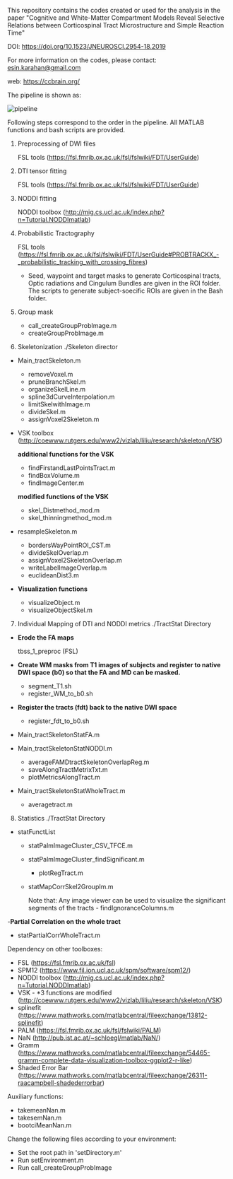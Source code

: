 This repository contains the codes created or used for the analysis in the paper "Cognitive and White-Matter Compartment Models Reveal Selective Relations between Corticospinal Tract Microstructure and Simple Reaction Time"

DOI: https://doi.org/10.1523/JNEUROSCI.2954-18.2019

For more information on the codes, please contact: esin.karahan@gmail.com

web: https://ccbrain.org/

The pipeline is shown as:

![pipeline](https://raw.githubusercontent.com/esinkarahan/Microstructure_SRT_Analysis/master/pipelineTractVolSkel.png)


Following steps correspond to the order in the pipeline. All MATLAB functions and bash scripts are provided. 

1. Preprocessing of DWI files 

	 FSL tools (https://fsl.fmrib.ox.ac.uk/fsl/fslwiki/FDT/UserGuide)
2. DTI tensor fitting

   FSL tools (https://fsl.fmrib.ox.ac.uk/fsl/fslwiki/FDT/UserGuide)
3. NODDI fitting

	 NODDI toolbox (http://mig.cs.ucl.ac.uk/index.php?n=Tutorial.NODDImatlab)
4. Probabilistic Tractography

	 FSL tools (https://fsl.fmrib.ox.ac.uk/fsl/fslwiki/FDT/UserGuide#PROBTRACKX_-_probabilistic_tracking_with_crossing_fibres)
   - Seed, waypoint and target masks to generate Corticospinal tracts, Optic radiations and Cingulum Bundles are given in the ROI folder. The scripts to generate subject-soecific ROIs are given in the Bash folder.

5. Group mask

    - call_createGroupProbImage.m
    - createGroupProbImage.m		 
    
6. Skeletonization ./Skeleton director

- Main_tractSkeleton.m
  - removeVoxel.m
  - pruneBranchSkel.m
  - organizeSkelLine.m
  - spline3dCurveInterpolation.m
  - limitSkelwithImage.m
  - divideSkel.m
  - assignVoxel2Skeleton.m
  
 - VSK toolbox (http://coewww.rutgers.edu/www2/vizlab/liliu/research/skeleton/VSK)
 
   **additional functions for the VSK**
    - findFirstandLastPointsTract.m
    - findBoxVolume.m
    - findImageCenter.m
  
   **modified functions of the VSK**
    - skel_Distmethod_mod.m
    - skel_thinningmethod_mod.m
  
- resampleSkeleton.m
  - bordersWayPointROI_CST.m
  - divideSkelOverlap.m
  - assignVoxel2SkeletonOverlap.m
  - writeLabelImageOverlap.m
  - euclideanDist3.m
  
- **Visualization functions** 
  - visualizeObject.m
  - visualizeObjectSkel.m

7. Individual Mapping of DTI and NODDI metrics ./TractStat Directory
- **Erode the FA maps**
		
    tbss_1_preproc (FSL)
- **Create WM masks from T1 images of subjects and register to native DWI space (b0) so that the FA and MD can be masked.**
   - segment_T1.sh
   - register_WM_to_b0.sh
- **Register the tracts (fdt) back to the native DWI space**
   - register_fdt_to_b0.sh
- Main_tractSkeletonStatFA.m
- Main_tractSkeletonStatNODDI.m
    - averageFAMDtractSkeletonOverlapReg.m
    - saveAlongTractMetrixTxt.m
    - plotMetricsAlongTract.m
- Main_tractSkeletonStatWholeTract.m
    - averagetract.m
 
8. Statistics ./TractStat Directory
- statFunctList
  - statPalmImageCluster_CSV_TFCE.m
  - statPalmImageCluster_findSignificant.m
  	- plotRegTract.m
  - statMapCorrSkel2GroupIm.m 
   	 
    Note that: Any image viewer can be used to visualize the significant segments of the tracts
		- findIgnoranceColumns.m

-**Partial Correlation	on the whole tract**
   - statPartialCorrWholeTract.m

Dependency on other toolboxes:

- FSL (https://fsl.fmrib.ox.ac.uk/fsl)
- SPM12 (https://www.fil.ion.ucl.ac.uk/spm/software/spm12/)
- NODDI toolbox (http://mig.cs.ucl.ac.uk/index.php?n=Tutorial.NODDImatlab)
- VSK - *3 functions are modified  (http://coewww.rutgers.edu/www2/vizlab/liliu/research/skeleton/VSK)
- splinefit (https://www.mathworks.com/matlabcentral/fileexchange/13812-splinefit)
- PALM (https://fsl.fmrib.ox.ac.uk/fsl/fslwiki/PALM)
- NaN (http://pub.ist.ac.at/~schloegl/matlab/NaN/)
- Gramm (https://www.mathworks.com/matlabcentral/fileexchange/54465-gramm-complete-data-visualization-toolbox-ggplot2-r-like)
- Shaded Error Bar (https://www.mathworks.com/matlabcentral/fileexchange/26311-raacampbell-shadederrorbar)

Auxiliary functions:
- takemeanNan.m
- takesemNan.m
- bootciMeanNan.m

Change the following files according to your environment:
- Set the root path in 'setDirectory.m'
- Run setEnvironment.m 
- Run call_createGroupProbImage
